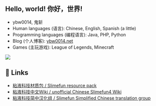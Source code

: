 
## Hello, world! 你好，世界!

- ybw0014, 鬼斩
- Human languages (语言): Chinese, English, Spanish (a little)
- Programming languages (编程语言): Java, PHP, Python
- Blog (个人博客): [ybw0014.net](https://ybw0014.net)
- Games (主玩游戏): League of Legends, Minecraft

![](https://github-readme-stats.vercel.app/api?username=ybw0014&show_icons=true&hide_title=false)

## 🔗 Links

- [粘液科技材质包 / Slimefun resource pack](https://ybw0014.net/post/guizhancraft-resource-pack)
- [粘液科技中文Wiki / unofficial Chinese Slimefun4 Wiki](https://slimefun-wiki.guizhanss.cn/)
- [粘液科技简中汉化组 / Slimefun Simplified Chinese translation group](https://github.com/SlimefunGuguProject)
